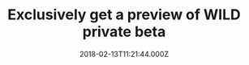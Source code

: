 ---
campaign-uuid: "c-38126421-32ec-42b5-b043-a647c038b4f3"
type: "Offer"
category: "Technology"
date: "2018-02-13T11:21:44.000Z"
end-date: "2018-03-25T23:59:00.000Z"
disable-form: false
is_promoted: false
has_entry_page: false
title: "Exclusively get a preview of WILD private beta"
competition-description: "If you are the kind of person who likes to exercise and\
  \ feel great about yourself. You need to get a exclusive preview of WILD private\
  \ beta. \r\n\r\n<br/>WILD is a London-based startup within the latest Entrepreneur\
  \ First cohort. Their mission is to make people act on their bodies. WILD will track\
  \ your activities to help you train more efficiently and avoid injuries. To enjoy\
  \ the glow of good health, you must exercise. \r\n\r\n<br/>Click on the link and\
  \ get involved to enjoy a exclusive preview of WILD private beta."
banner-img: "https://assets.expresslyapp.com/asset-12bf5a47-5a23-4fa1-b06e-25d34b7c9f52.jpg"
logo-left-href: "http://www.wildnow.co"
logo-left-image: "https://assets.expresslyapp.com/59ca0c1f-d4d8-42ec-bb87-2faddf771131-thumb.png"
logo-left-title: "WILD"
has-winner: false
---